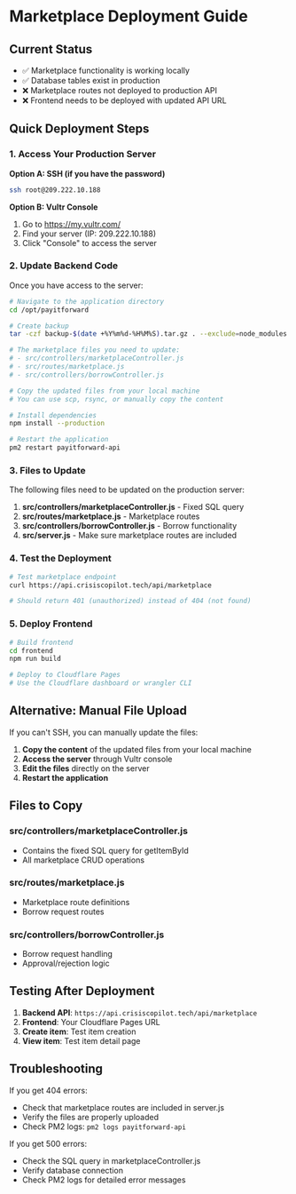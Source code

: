 # Marketplace Deployment Guide

## Current Status

- ✅ Marketplace functionality is working locally
- ✅ Database tables exist in production
- ❌ Marketplace routes not deployed to production API
- ❌ Frontend needs to be deployed with updated API URL

## Quick Deployment Steps

### 1. Access Your Production Server

**Option A: SSH (if you have the password)**

```bash
ssh root@209.222.10.188
```

**Option B: Vultr Console**

1. Go to https://my.vultr.com/
2. Find your server (IP: 209.222.10.188)
3. Click "Console" to access the server

### 2. Update Backend Code

Once you have access to the server:

```bash
# Navigate to the application directory
cd /opt/payitforward

# Create backup
tar -czf backup-$(date +%Y%m%d-%H%M%S).tar.gz . --exclude=node_modules

# The marketplace files you need to update:
# - src/controllers/marketplaceController.js
# - src/routes/marketplace.js
# - src/controllers/borrowController.js

# Copy the updated files from your local machine
# You can use scp, rsync, or manually copy the content

# Install dependencies
npm install --production

# Restart the application
pm2 restart payitforward-api
```

### 3. Files to Update

The following files need to be updated on the production server:

1. **src/controllers/marketplaceController.js** - Fixed SQL query
2. **src/routes/marketplace.js** - Marketplace routes
3. **src/controllers/borrowController.js** - Borrow functionality
4. **src/server.js** - Make sure marketplace routes are included

### 4. Test the Deployment

```bash
# Test marketplace endpoint
curl https://api.crisiscopilot.tech/api/marketplace

# Should return 401 (unauthorized) instead of 404 (not found)
```

### 5. Deploy Frontend

```bash
# Build frontend
cd frontend
npm run build

# Deploy to Cloudflare Pages
# Use the Cloudflare dashboard or wrangler CLI
```

## Alternative: Manual File Upload

If you can't SSH, you can manually update the files:

1. **Copy the content** of the updated files from your local machine
2. **Access the server** through Vultr console
3. **Edit the files** directly on the server
4. **Restart the application**

## Files to Copy

### src/controllers/marketplaceController.js

- Contains the fixed SQL query for getItemById
- All marketplace CRUD operations

### src/routes/marketplace.js

- Marketplace route definitions
- Borrow request routes

### src/controllers/borrowController.js

- Borrow request handling
- Approval/rejection logic

## Testing After Deployment

1. **Backend API**: `https://api.crisiscopilot.tech/api/marketplace`
2. **Frontend**: Your Cloudflare Pages URL
3. **Create item**: Test item creation
4. **View item**: Test item detail page

## Troubleshooting

If you get 404 errors:

- Check that marketplace routes are included in server.js
- Verify the files are properly uploaded
- Check PM2 logs: `pm2 logs payitforward-api`

If you get 500 errors:

- Check the SQL query in marketplaceController.js
- Verify database connection
- Check PM2 logs for detailed error messages
